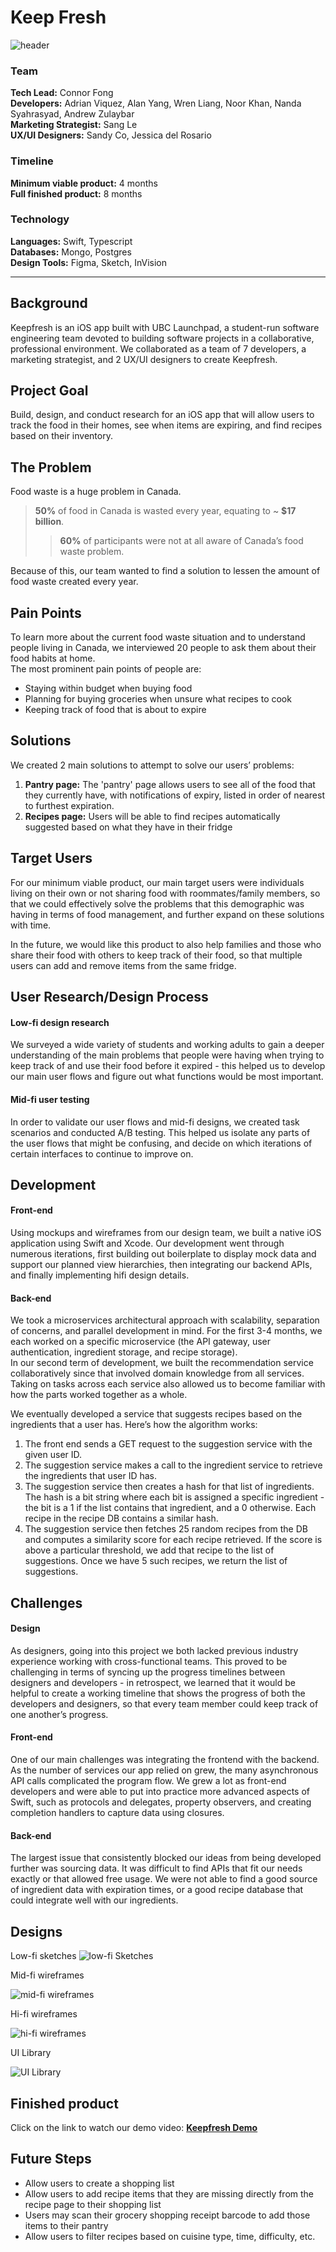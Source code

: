 # **Keep Fresh**

![header](/photos/keepfresh-long.png "header")

### Team
**Tech Lead:** Connor Fong<br>
**Developers:** Adrian Viquez, Alan Yang, Wren Liang, Noor Khan, Nanda Syahrasyad, Andrew Zulaybar<br>
**Marketing Strategist:** Sang Le<br>
**UX/UI Designers:** Sandy Co, Jessica del Rosario

### Timeline
**Minimum viable product:** 4 months<br>
**Full finished product:** 8 months

### Technology
**Languages:** Swift, Typescript</br>
**Databases:** Mongo, Postgres </br>
**Design Tools:** Figma, Sketch, InVision

---

## Background
Keepfresh is an iOS app built with UBC Launchpad, a student-run software engineering team devoted to building software projects in a collaborative, professional environment.
We collaborated as a team of 7 developers, a marketing strategist, and 2 UX/UI designers to create Keepfresh.

## Project Goal
Build, design, and conduct research for an iOS app that will allow users to track the food in their homes, see when items are expiring, and find recipes based on their inventory.

## The Problem
Food waste is a huge problem in Canada.

> **50%** of food in Canada is wasted every year, equating to ~ **$17 billion**.
>> **60%** of participants were not at all aware of Canada’s food waste problem.

Because of this, our team wanted to find a solution to lessen the amount of food waste created every year.


## Pain Points
To learn more about the current food waste situation and to understand people living in Canada, we interviewed 20 people to ask them about their food habits at home.<br>
The most prominent pain points of people are:
- Staying within budget when buying food
- Planning for buying groceries when unsure what recipes to cook
- Keeping track of food that is about to expire


## Solutions
We created 2 main solutions to attempt to solve our users’ problems:
1. **Pantry page:** The 'pantry' page allows users to see all of the food that they currently have, with notifications of expiry, listed in order of nearest to furthest expiration.
2. **Recipes page:** Users will be able to find recipes automatically suggested based on what they have in their fridge


## Target Users
For our minimum viable product, our main target users were individuals living on their own or not sharing food with roommates/family members, so that we could effectively solve the problems that this demographic was having in terms of food management, and further expand on these solutions with time.<br>

In the future, we would like this product to also help families and those who share their food with others to keep track of their food, so that multiple users can add and remove items from the same fridge.

## User Research/Design Process
#### Low-fi design research
We surveyed a wide variety of students and working adults to gain a deeper understanding of the main problems that people were having when trying to keep track of and use their food before it expired - this helped us to develop our main user flows and figure out what functions would be most important.
#### Mid-fi user testing
In order to validate our user flows and mid-fi designs, we created task scenarios and conducted A/B testing. This helped us isolate any parts of the user flows that might be confusing, and decide on which iterations of certain interfaces to continue to improve on.

## Development
#### Front-end
Using mockups and wireframes from our design team, we built a native iOS application using Swift and Xcode. Our development went through numerous iterations, first building out boilerplate to display mock data and support our planned view hierarchies, then integrating our backend APIs, and finally implementing hifi design details.
#### Back-end
We took a microservices architectural approach with scalability, separation of concerns, and parallel development in mind. For the first 3-4 months, we each worked on a specific microservice (the API gateway, user authentication, ingredient storage, and recipe storage).<br>
In our second term of development, we built the recommendation service collaboratively since that involved domain knowledge from all services. Taking on tasks across each service also allowed us to become familiar with how the parts worked together as a whole.

We eventually developed a service that suggests recipes based on the ingredients that a user has. Here’s how the algorithm works:
1. The front end sends a GET request to the suggestion service with the given user ID.
2. The suggestion service makes a call to the ingredient service to retrieve the ingredients that user ID has.
3. The suggestion service then creates a hash for that list of ingredients. The hash is a bit string where each bit is assigned a specific ingredient - the bit is a 1 if the list contains that ingredient, and a 0 otherwise. Each recipe in the recipe DB contains a similar hash.
4. The suggestion service then fetches 25 random recipes from the DB and computes a similarity score for each recipe retrieved. If the score is above a particular threshold, we add that recipe to the list of suggestions. Once we have 5 such recipes, we return the list of suggestions.


## Challenges
#### Design
As designers, going into this project we both lacked previous industry experience working with cross-functional teams. This proved to be challenging in terms of syncing up the progress timelines between designers and developers - in retrospect, we learned that it would be helpful to create a working timeline that shows the progress of both the developers and designers, so that every team member could keep track of one another’s progress.
#### Front-end
One of our main challenges was integrating the frontend with the backend. As the number of services our app relied on grew, the many asynchronous API calls complicated the program flow. We grew a lot as front-end developers and were able to put into practice more advanced aspects of Swift, such as protocols and delegates, property observers, and creating completion handlers to capture data using closures.
#### Back-end
The largest issue that consistently blocked our ideas from being developed further was sourcing data. It was difficult to find APIs that fit our needs exactly or that allowed free usage. We were not able to find a good source of ingredient data with expiration times, or a good recipe database that could integrate well with our ingredients.

## Designs
Low-fi sketches
![low-fi Sketches](/photos/lofi-sketches.png "low-fi sketches")

Mid-fi wireframes

![mid-fi wireframes](/photos/launchpad-midfimockups.jpg "mid-fi wireframes")

Hi-fi wireframes

![hi-fi wireframes](/photos/hifi-mockups.png "hi-fi wireframes")

UI Library

![UI Library](/photos/uilibrary.png "UI Library")

## Finished product
Click on the link to watch our demo video:
**[Keepfresh Demo](https://www.youtube.com/watch?time_continue=1&v=TWh32lj3Yjs&feature=emb_title)**

## Future Steps
- Allow users to create a shopping list
- Allow users to add recipe items that they are missing directly from the recipe page to their shopping list
- Users may scan their grocery shopping receipt barcode to add those items to their pantry
- Allow users to filter recipes based on cuisine type, time, difficulty, etc.
